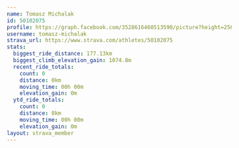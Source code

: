 ```yaml
---
name: Tomasz Michalak
id: 50102075
profile: https://graph.facebook.com/3528616460513590/picture?height=256&width=256
username: tomasz-michalak
strava_url: https://www.strava.com/athletes/50102075
stats:
  biggest_ride_distance: 177.13km
  biggest_climb_elevation_gain: 1074.8m
  recent_ride_totals:
    count: 0
    distance: 0km
    moving_time: 00h 00m
    elevation_gain: 0m
  ytd_ride_totals:
    count: 0
    distance: 0km
    moving_time: 00h 00m
    elevation_gain: 0m
layout: strava_member
--- 
```

